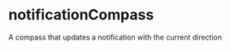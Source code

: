 notificationCompass
===================

A compass that updates a notification with the current direction